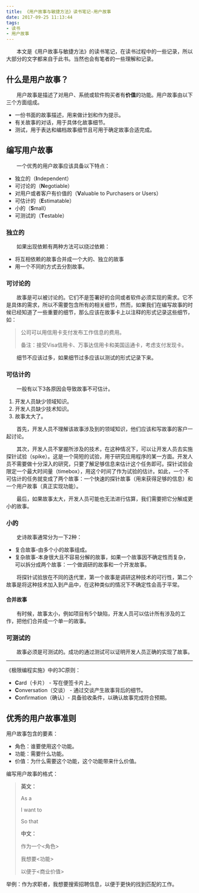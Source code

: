 ```yaml
---
title: 《用户故事与敏捷方法》读书笔记-用户故事
date: 2017-09-25 11:13:44
tags:
- 读书
- 用户故事
---
```


　　本文是《用户故事与敏捷方法》的读书笔记，在读书过程中的一些记录，所以大部分的文字都来自于此书。当然也会有笔者的一些理解和记录。



## 什么是用户故事？

　　用户故事是描述了对用户、系统或软件购买者有**价值**的功能。用户故事由以下三个方面组成。

* 一份书面的故事描述，用来做计划和作为提示。
* 有关故事的对话，用于具体化故事细节。
* 测试，用于表达和编档故事细节且可用于确定故事合适完成。

## 编写用户故事

　　一个优秀的用户故事应该具备以下特点：

* 独立的（**I**ndependent）
* 可讨论的（**N**egotiable）
* 对用户或者客户有价值的（**V**aluable to Purchasers or Users）
* 可估计的（**E**stimatable）
* 小的（**S**mall）
* 可测试的（**T**estable）

### 独立的

　　如果出现依赖有两种方法可以绕过依赖：

* 将互相依赖的故事合并成一个大的、独立的故事
* 用一个不同的方式去分割故事。

### 可讨论的

　　故事是可以被讨论的。它们不是签署好的合同或者软件必须实现的需求。它不是具体的需求，所以不需要包含所有的相关细节，然而，如果我们在编写故事的时候已经知道了一些重要的细节，那么应该在故事卡上以注释的形式记录这些细节，如：

> 公司可以用信用卡支付发布工作信息的费用。
>
> 
>
> 备注：接受Visa信用卡、万事达信用卡和美国运通卡，考虑支付发现卡。

　　细节不应该过多，如果细节过多应该以测试的形式记录下来。

### 可估计的

　　一般有以下3各原因会导致故事不可估计。

1. 开发人员缺少领域知识。
2. 开发人员缺少技术知识。
3. 故事太大了。

　　首先，开发人员不理解该故事涉及到的领域知识，他们应该和写故事的客户一起讨论。

　　其次，开发人员不掌握所涉及的技术，在这种情况下，可以让开发人员去实施探针试验（spike）。这是一个简短的试验，用于研究应用程序的某一方面。开发人员不需要做十分深入的研究，只要了解足够信息来估计这个任务即可。探针试验会限定一个最大时间量（timebox），用这个时间了作为试验的估计。如此，一个不可估计的任务就变成了两个故事：一个快速的探针故事（用来获得足够的信息）和一个用户故事（真正实现功能）。

　　最后，如果故事太大，开发人员可能也无法进行估算，我们需要把它分解成更小的故事。

### 小的

　　史诗故事通常分为一下2种：

* 复合故事-由多个小的故事组成。
* 复杂故事-本身很大且不容易分解的故事，如果一个故事因不确定性而复杂，可以拆分成两个故事：一个做调研的故事和一个开发故事。

　　将探针试验放在不同的迭代里，第一个故事是调研这种技术的可行性，第二个故事是将这种技术加入到产品中，在这种类似的情况下不确定性会高于平常。

#### 合并故事

　　有时候，故事太小，例如项目有5个缺陷，开发人员可以估计所有涉及的工作，把他们合并成一个单一的故事。

### 可测试的

　　故事必须是可测试的。成功的通过测试可以证明开发人员正确的实现了故事。

---

《极限编程实施》中的3C原则：

* **C**ard（卡片） - 写在便签卡片上。
* **C**onversation（交谈） - 通过交谈产生故事背后的细节。
* **C**onfirmation（确认）- 具备验收条件，以确认故事完成符合预期。

## 优秀的用户故事准则

用户故事包含的要素：

- 角色：谁要使用这个功能。
- 功能：需要什么功能。
- 价值：为什么需要这个功能，这个功能带来什么价值。

编写用户故事的格式：

> **英文：**
>
> As a <Role>
>
> I want to <Activity>
>
> So that <Business Value>
>
> **中文：**
>
> 作为一个<角色>
>
> 我想要<功能>
>
> 以便于<商业价值>

举例：作为求职者，我想要搜索招聘信息，以便于更快的找到匹配的工作。

